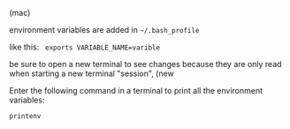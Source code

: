 (mac)

environment variables are added in ```~/.bash_profile```

like this:
``` exports VARIABLE_NAME=varible```

be sure to open a new terminal to see changes because they are only read when starting a new terminal "session", (new 

Enter the following command in a terminal to print all the environment variables:

```printenv```
